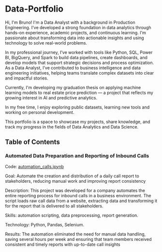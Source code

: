 # Data-Portfolio
Hi, I'm Bruno! I'm a Data Analyst with a background in Production Engineering. I've developed a strong foundation in data analytics through hands-on experience, academic projects, and continuous learning. I'm passionate about transforming data into actionable insights and using technology to solve real-world problems.

In my professional journey, I’ve worked with tools like Python, SQL, Power BI, BigQuery, and Spark to build data pipelines, create dashboards, and develop models that support strategic decisions and process optimization. As a Data Analyst, I’ve contributed to business intelligence and data engineering initiatives, helping teams translate complex datasets into clear and impactful stories.

Currently, I'm developing my graduation thesis on applying machine learning models to real estate price prediction — a project that reflects my growing interest in AI and predictive analytics.

In my free time, I enjoy exploring public datasets, learning new tools and working on personal development.

This portfolio is a space to showcase my projects, share knowledge, and track my progress in the fields of Data Analytics and Data Science.
## Table of Contents
### Automated Data Preparation and Reporting of Inbound Calls
Code: [automation_calls.ipynb](https://github.com/Bpgarcia/Data-Portfolio/blob/main/automation_calls.ipynb)

Goal: Automate the creation and distribution of a daily call report to stakeholders, reducing manual work and improving report consistency

Description:
This project was developed for a company automates the entire reporting process for inbound calls in a business environment. The script loads raw call data from a website, extracting data and transforming it for the report that is delivered to all stakeholders.

Skills: automation scripting, data preprocessing, report generation.

Technology: Python, Pandas, Selenium.

Results:
The automation eliminated the need for manual data handling, saving several hours per week and ensuring that team members received consistent and timely reports with up-to-date call insights

